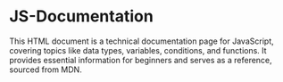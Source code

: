 # JS-Documentation
This HTML document is a technical documentation page for JavaScript, covering topics like data types, variables, conditions, and functions. It provides essential information for beginners and serves as a reference, sourced from MDN.
